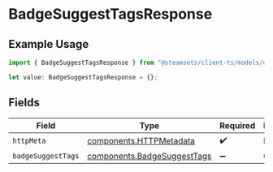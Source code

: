 # BadgeSuggestTagsResponse

## Example Usage

```typescript
import { BadgeSuggestTagsResponse } from "@steamsets/client-ts/models/operations";

let value: BadgeSuggestTagsResponse = {};
```

## Fields

| Field                                                                      | Type                                                                       | Required                                                                   | Description                                                                |
| -------------------------------------------------------------------------- | -------------------------------------------------------------------------- | -------------------------------------------------------------------------- | -------------------------------------------------------------------------- |
| `httpMeta`                                                                 | [components.HTTPMetadata](../../models/components/httpmetadata.md)         | :heavy_check_mark:                                                         | N/A                                                                        |
| `badgeSuggestTags`                                                         | [components.BadgeSuggestTags](../../models/components/badgesuggesttags.md) | :heavy_minus_sign:                                                         | OK                                                                         |